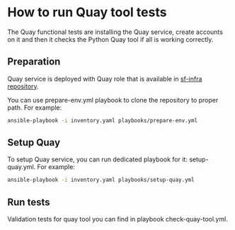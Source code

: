 How to run Quay tool tests
==========================

The Quay functional tests are installing the Quay service,
create accounts on it and then it checks the Python Quay tool
if all is working correctly.

Preparation
-----------

Quay service is deployed with Quay role that is available in [sf-infra
repository](https://softwarefactory-project.io/r/software-factory/sf-infra).

You can use prepare-env.yml playbook to clone the repository to proper path.
For example:

```sh
ansible-playbook -i inventory.yaml playbooks/prepare-env.yml
```

Setup Quay
----------

To setup Quay service, you can run dedicated playbook for it: setup-quay.yml.
For example:

```sh
ansible-playbook -i inventory.yaml playbooks/setup-quay.yml
```

Run tests
---------

Validation tests for quay tool you can find in playbook check-quay-tool.yml.
